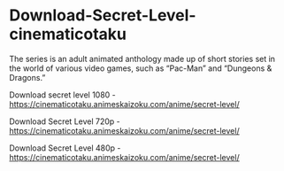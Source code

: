 # Download-Secret-Level-cinematicotaku
The series is an adult animated anthology made up of short stories set in the world of various video games, such as “Pac-Man” and “Dungeons &amp; Dragons.”  

Download secret level 1080 -https://cinematicotaku.animeskaizoku.com/anime/secret-level/

Download Secret Level 720p -
https://cinematicotaku.animeskaizoku.com/anime/secret-level/

Download Secret Level 480p -https://cinematicotaku.animeskaizoku.com/anime/secret-level/
